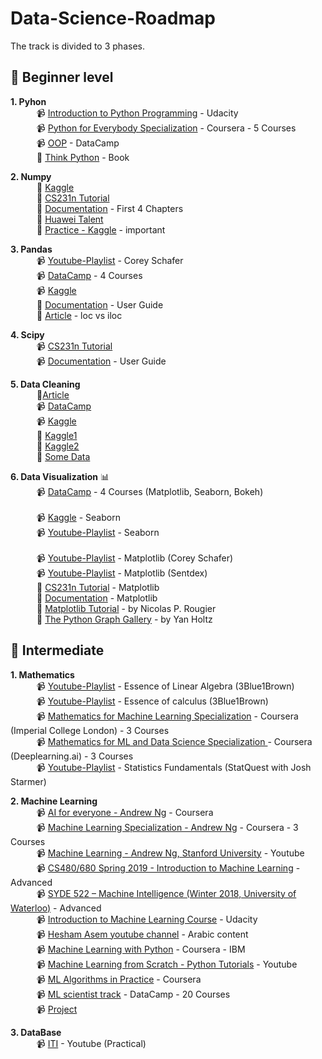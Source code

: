 # Data-Science-Roadmap

The track is divided to 3 phases.

## :beginner: Beginner level

**1. Pyhon** <br>
        &emsp;&emsp;&emsp;📹 [Introduction to Python Programming](https://www.udacity.com/course/introduction-to-python--ud1110) - Udacity <br>
        &emsp;&emsp;&emsp;📹 [Python for Everybody Specialization](https://www.coursera.org/specializations/python?) - Coursera - 5 Courses <br>
        &emsp;&emsp;&emsp;📹 [OOP](https://learn.datacamp.com/courses/object-oriented-programming-in-python) - DataCamp <br>
        &emsp;&emsp;&emsp;📕 [Think Python](https://www.greenteapress.com/thinkpython/thinkpython.pdf) - Book <br>                      


**2. Numpy** <br>
        &emsp;&emsp;&emsp;📕 [Kaggle](https://www.kaggle.com/legendadnan/numpy-tutorial-for-beginners-data-science) <br>
        &emsp;&emsp;&emsp;📕 [CS231n Tutorial](https://cs231n.github.io/python-numpy-tutorial/#numpy) <br>
        &emsp;&emsp;&emsp;📕 [Documentation](https://numpy.org/doc/1.18/user/quickstart.html) - First 4 Chapters <br>
        &emsp;&emsp;&emsp;📕 [Huawei Talent](https://drive.google.com/file/d/1cdYROgc7D9zXmkjWRbq16POyDFI5JzSH/view) <br>
        &emsp;&emsp;&emsp;📕 [Practice - Kaggle](https://www.kaggle.com/code/utsav15/100-numpy-exercises) - important <br>


**3. Pandas**<br>
        &emsp;&emsp;&emsp;📹 [Youtube-Playlist](https://www.youtube.com/watch?v=ZyhVh-qRZPA&list=PL-osiE80TeTsWmV9i9c58mdDCSskIFdDS) - Corey Schafer <br>
        &emsp;&emsp;&emsp;📹 [DataCamp](https://app.datacamp.com/learn/skill-tracks/data-manipulation-with-python) - 4 Courses <br>
        &emsp;&emsp;&emsp;📹 [Kaggle](https://www.kaggle.com/learn/pandas) <br>
        &emsp;&emsp;&emsp;📕 [Documentation](https://pandas.pydata.org/docs/pandas.pdf) - User Guide <br>
        &emsp;&emsp;&emsp;📕 [Article](https://towardsdatascience.com/how-to-use-loc-and-iloc-for-selecting-data-in-pandas-bd09cb4c3d79#:~:text=Differences%20between%20loc%20and%20iloc,-The%20main%20distinction&text=loc%20is%20label%2Dbased%2C%20which,0%2Dbased%20integer%20position) - loc vs iloc <br>

**4. Scipy**<br>
        &emsp;&emsp;&emsp;📹 [CS231n Tutorial](https://cs231n.github.io/python-numpy-tutorial/#scipy) <br>
        &emsp;&emsp;&emsp;📹 [Documentation](https://docs.scipy.org/doc/scipy/) - User Guide <br>



**5. Data Cleaning** 
<br>
        &emsp;&emsp;&emsp;:closed_book:[Article](https://towardsdatascience.com/the-ultimate-guide-to-data-cleaning-3969843991d4) <br>
        &emsp;&emsp;&emsp;:video_camera: [DataCamp](https://www.datacamp.com/courses/cleaning-data-in-python) <br>
        &emsp;&emsp;&emsp;:video_camera: [Kaggle](https://www.kaggle.com/learn/data-cleaning) <br>
        &emsp;&emsp;&emsp;:closed_book: [Kaggle1](https://www.kaggle.com/ashishg21/data-cleaning-and-some-analysis-shoe-prices) <br>
        &emsp;&emsp;&emsp;:closed_book: [Kaggle2](https://www.kaggle.com/bandiatindra/telecom-churn-prediction) <br/>
        &emsp;&emsp;&emsp;:closed_book: [Some Data](https://drive.google.com/drive/folders/1OQAEQ8rC4j6oBP7AyDU4bKpPr8sSStJI?fbclid=IwAR2dSrbyoZLM-Wm57yEYy8L8PmpPV9hqXdkNf-pURJC5C5xCz7UJB4YpJ7M) <br/>

        


**6. Data Visualization** :bar_chart:	<br>
        &emsp;&emsp;&emsp;:video_camera: [DataCamp](https://app.datacamp.com/learn/skill-tracks/data-visualization-with-python) - 4 Courses (Matplotlib, Seaborn,               Bokeh) <br>
        <br>
        &emsp;&emsp;&emsp;:video_camera: [Kaggle](https://www.kaggle.com/learn/data-visualization) - Seaborn <br>
        &emsp;&emsp;&emsp;:video_camera: [Youtube-Playlist](https://www.youtube.com/watch?v=z7ZINBk8EUk&list=PL998lXKj66MpNd0_XkEXwzTGPxY2jYM2d) - Seaborn   <br> 
        <br>
        &emsp;&emsp;&emsp;:video_camera: [Youtube-Playlist](https://www.youtube.com/watch?v=UO98lJQ3QGI&list=PL-osiE80TeTvipOqomVEeZ1HRrcEvtZB_) - Matplotlib (Corey Schafer) <br>
        &emsp;&emsp;&emsp;:video_camera: [Youtube-Playlist](https://www.youtube.com/watch?v=q7Bo_J8x_dw&list=PLQVvvaa0QuDfefDfXb9Yf0la1fPDKluPF) - Matplotlib (Sentdex)         <br>
        &emsp;&emsp;&emsp;:closed_book: [CS231n Tutorial](https://cs231n.github.io/python-numpy-tutorial/#matplotlib) - Matplotlib <br>
        &emsp;&emsp;&emsp;:closed_book: [Documentation](https://matplotlib.org/devdocs/tutorials/introductory/index.html#) - Matplotlib <br>
        &emsp;&emsp;&emsp;:closed_book: [Matplotlib Tutorial](https://github.com/rougier/matplotlib-tutorial) - by Nicolas P. Rougier <br>
        &emsp;&emsp;&emsp;:closed_book: [The Python Graph Gallery](https://www.python-graph-gallery.com/) - by Yan Holtz <br>



## :beginner: Intermediate

**1. Mathematics** <br>
        &emsp;&emsp;&emsp;:video_camera: [Youtube-Playlist](https://www.youtube.com/playlist?list=PLZHQObOWTQDPD3MizzM2xVFitgF8hE_ab) - Essence of Linear Algebra (3Blue1Brown) <br>
        &emsp;&emsp;&emsp;:video_camera: [Youtube-Playlist](https://www.youtube.com/playlist?list=PLZHQObOWTQDMsr9K-rj53DwVRMYO3t5Yr) - Essence of calculus (3Blue1Brown) <br>
        &emsp;&emsp;&emsp;:video_camera: [Mathematics for Machine Learning Specialization](https://www.coursera.org/specializations/mathematics-machine-learning) - Coursera (Imperial College London) - 3 Courses <br>
        &emsp;&emsp;&emsp;:video_camera: [Mathematics for ML and Data Science Specialization
](https://www.coursera.org/specializations/mathematics-for-machine-learning-and-data-science?utm_campaign=websitecourses-m4ml-topbutton&utm_medium=institutions&utm_source=deeplearning-ai) - Coursera (Deeplearning.ai) - 3 Courses <br>
        &emsp;&emsp;&emsp;:video_camera: [Youtube-Playlist](https://www.youtube.com/watch?v=qBigTkBLU6g&list=PLblh5JKOoLUK0FLuzwntyYI10UQFUhsY9) - Statistics Fundamentals (StatQuest with Josh Starmer) <br>

**2. Machine Learning** <br>
         &emsp;&emsp;&emsp;:video_camera: [AI for everyone - Andrew Ng](https://www.coursera.org/learn/ai-for-everyone/home/welcome) - Coursera <br>
         &emsp;&emsp;&emsp;:video_camera: [Machine Learning Specialization - Andrew Ng](https://www.coursera.org/specializations/machine-learning-introduction) - Coursera - 3 Courses <br>
         &emsp;&emsp;&emsp;:video_camera: [Machine Learning - Andrew Ng, Stanford University](https://www.youtube.com/watch?v=PPLop4L2eGk&list=PLLssT5z_DsK-h9vYZkQkYNWcItqhlRJLN) - Youtube         
         &emsp;&emsp;&emsp;:video_camera: [CS480/680 Spring 2019 - Introduction to Machine Learning](https://cs.uwaterloo.ca/~ppoupart/teaching/cs480-spring19/index.html) - Advanced <br>
         &emsp;&emsp;&emsp;:video_camera: [SYDE 522 – Machine Intelligence (Winter 2018, University of Waterloo)](https://www.youtube.com/playlist?list=PL4upCU5bnihwCX93Gv6AQnKmVMwx4AZoT) - Advanced <br>
         &emsp;&emsp;&emsp;:video_camera: [Introduction to Machine Learning Course](https://www.udacity.com/course/intro-to-machine-learning--ud120) - Udacity <br>
         &emsp;&emsp;&emsp;:video_camera: [Hesham Asem youtube channel](https://www.youtube.com/c/HeshamAsem/playlists) - Arabic content <br>
         &emsp;&emsp;&emsp;:video_camera: [Machine Learning with Python](https://www.coursera.org/learn/machine-learning-with-python) - Coursera - IBM <br>
         &emsp;&emsp;&emsp;:video_camera: [Machine Learning from Scratch - Python Tutorials](https://www.youtube.com/watch?v=ngLyX54e1LU&list=PLqnslRFeH2Upcrywf-u2etjdxxkL8nl7E) - Youtube<br>
         &emsp;&emsp;&emsp;:video_camera: [ML Algorithms in Practice](https://www.coursera.org/specializations/machine-learning-algorithms-real-world?utm_medium=email&utm_source=marketing&utm_campaign=A39CcMUuEempyReieZALEQ) - Coursera<br>
         &emsp;&emsp;&emsp;:video_camera: [ML scientist track](https://learn.datacamp.com/career-tracks/machine-learning-scientist-with-python?version=1) - DataCamp - 20 Courses <br>
         &emsp;&emsp;&emsp;:video_camera: [Project](https://www.coursera.org/learn/applied-data-science-capstone)<br>

**3. DataBase** <br>
         &emsp;&emsp;&emsp;:video_camera: [ITI](https://youtube.com/playlist?list=PLSGEGD0dbMKrvd5ppnyFLm7q3xEH97T-t&si=wZAI0aGrqwOUfIGp) - Youtube (Practical) <br>
